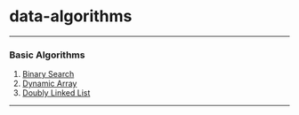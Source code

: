 # data-algorithms
*******
### Basic Algorithms

1. [Binary Search](https://github.com/lucasvufma/data-algorithms/tree/master/BinarySearch)
2. [Dynamic Array](https://github.com/lucasvufma/data-algorithms/tree/master/DynamicArray)
3. [Doubly Linked List](https://github.com/lucasvufma/data-algorithms/tree/master/DoublyList)


*******